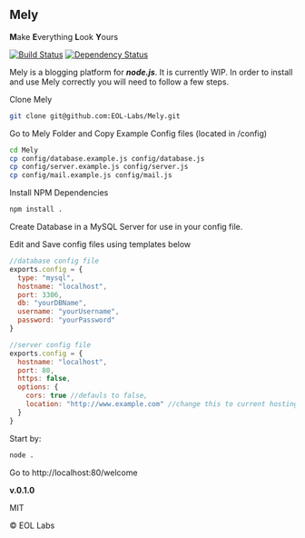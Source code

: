 ## Mely ##
<b>M</b>ake <b>E</b>verything <b>L</b>ook <b>Y</b>ours

[![Build Status](https://travis-ci.org/EOL-Labs/mely.svg?branch=master)](https://travis-ci.org/EOL-Labs/mely)
[![Dependency Status](https://david-dm.org/eol-labs/mely.png?theme=shields.io)](https://david-dm.org/eol-labs/mely)

Mely is a blogging platform for ***node.js***. It is currently WIP. In order to install and use Mely correctly you will need to follow a few steps.

Clone Mely
```bash
git clone git@github.com:EOL-Labs/Mely.git
```

Go to Mely Folder and Copy Example Config files (located in /config)
```bash
cd Mely
cp config/database.example.js config/database.js
cp config/server.example.js config/server.js
cp config/mail.example.js config/mail.js
```

Install NPM Dependencies
```bash
npm install .
```

Create Database in a MySQL Server for use in your config file.

Edit and Save config files using templates below
```javascript
//database config file
exports.config = {
  type: "mysql",
  hostname: "localhost",
  port: 3306,
  db: "yourDBName",
  username: "yourUsername",
  password: "yourPassword"
}
```

```javascript
//server config file
exports.config = {
  hostname: "localhost",
  port: 80,
  https: false,
  options: {
    cors: true //defauls to false,
    location: "http://www.example.com" //change this to current hosting address if not using localhost if not comment out line
  }
}
```

Start by:
```bash
node .
```

Go to http://localhost:80/welcome


**v.0.1.0**

MIT

&copy; EOL Labs
